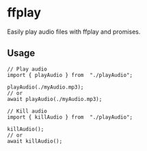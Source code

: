 # ffplay
Easily play audio files with ffplay and promises.
## Usage

    // Play audio
    import { playAudio } from  "./playAudio";
    
    playAudio(./myAudio.mp3);
    // or
    await playAudio(./myAudio.mp3);

    // Kill audio
    import { killAudio } from  "./playAudio";

    killAudio();
    // or
    await killAudio();
